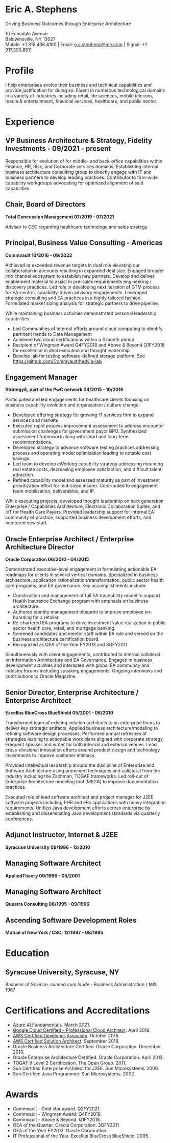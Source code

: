 # Eric A. Stephens
Driving Business Outcomes through Enterprise Architecture

10 Echodale Avenue  
Baldwinsville, NY 13027  
Mobile: +1 315.406.4100 | Email: e.a.stephens@me.com | Signal: +1 917.300.8511  

# Profile
I help enterprises evolve their business and technical capabilities and provide justification for doing so. Fluent in numerous technological domains in a variety of industries including retail, life sciences, mobile telecom, media & entertainment, financial services, healthcare, and public sector.

# Experience

## VP Business Architecture & Strategy, Fidelity Investments - 09/2021 - present
Responsible for evolution of for middle- and back-office capabilities within Finance, HR, Risk, and Corporate services domains. Establishing internal business architecture consulting group to directly engage with IT and business partners to develop leading practices.  Contributor to firm-wide capability workgroups advocating for optimized alignment of said capabilities.

## Chair, Board of Directors
**Total Concussion Management 07/2019 - 07/2021**

Advisor to CEO regarding healthcare technology and sales strategy.

## Principal, Business Value Consulting - Americas
**Commvault 10/2016 - 09/2022**

Achieved or exceeded revenue targets in dual role elevating our collaboration in accounts resulting in expanded deal size.  Engaged broader into channel ecosystem to establish new partners. Develop and deliver enablement material to assist in pre-sales requirements engineering / discovery practices.
Led role in developing next iteration of GTM process for EA-centric, capability-driven advisory engagements. Leveraged strategic consulting and EA practices in a highly tailored fashion. Formulated market sizing analysis for strategic partners to drive pipeline.

While maintaining business activities demonstrated personal leadership capabilities:
- Led Communities of Interest efforts around cloud computing to identify pertinent trends to Data Management
- Achieved two cloud certifications within a 3 month period
- Recipient of Wingman Award Q4FY2018 and Above & Beyond Q1FY2018 for excellence in deal execution and thought leadership
- Develop lab for testing software-defined storage platform. See https://github.com/Commvault/hedvig-lab

## Engagement Manager
**Strategy&, part of the PwC network 04/2015 - 10/2016**

Participated and led engagements for healthcare clients focusing on business capability evolution and organization / culture change:

- Developed offering strategy for growing IT services firm to expand services and markets
- Executed rapid process improvement assessment to address encounter submission challenges for government payor BPO. Synthesized assessment framework along with short and long-term recommendations.
- Developed strategy to advance software testing practices addressing process and operating model optimization leading to notable cost savings.   
- Led team to develop eWorking capability strategy addressing mounting real estate costs, decreasing employee satisfaction, and difficult talent attraction.
- Refined capability model and assessed maturity as part of investment prioritization effort for mid-sized insurer. Contributed to engagement team mobilization, deliverables, and IP.

While executing projects, developed thought leadership on next generation Enterprise / Capabilities Architecture, Electronic Collaboration Suites, and IoT for Health Care Payers. Provided leadership support for internal EA community of practice, supported business development efforts, and mentored new staff.

## Oracle Enterprise Architect / Enterprise Architecture Director
**Oracle Corporation 06/2010 - 04/2015**

Demonstrated executive-level engagement in formulating actionable EA roadmaps for clients in several vertical domains. Specialized in business architecture, application rationalization/transformation, public sector health care programs, and EA governance. Key accomplishments include:

- Construction and management of full EA traceability model to support Health Insurance Exchange program with emphasis on business architecture.
- Authored identity management blueprint to improve employee on-boarding for a retailer.
- Re-chartered EA programs to drive investment value realization in public sector health care, retail, and mortgage banking.
- Screened candidates and mentor staff within EA role and served on the business architecture certification board.
- Recognized as OEA of the Year FY2013 and 3QFY2011

Simultaneously with client engagements, contributed to internal collateral on Information Architecture and EA Governance. Engaged in business development activities and interacted with global EA community and industry forums including speaking engagements. Ongoing interviews and contributions to Oracle Magazine.

## Senior Director, Enterprise Architecture / Enterprise Architect
**Excellus BlueCross BlueShield 05/2001 - 06/2010**

Transformed team of existing solution architects to an enterprise focus to deliver key strategic artifacts. Applied business architecture/modeling to refining software design processes. Performed annual refreshes of strategies leading to actionable work plans aligned with corporate strategy. Frequent speaker and writer for both internal and external venues. Lead cross-divisional innovation efforts around product design and technology investments to improve customer intimacy.

Provided intellectual leadership around the discipline of Enterprise and Software Architecture using prominent techniques and collateral from the industry including the Zachman, TOGAF frameworks. Led roll-out of Enterprise Architecture modeling tool (MEGA) to improve documentation practices.  

Executed role of lead software architect and project manager for J2EE software projects including PHR and eRx applications with heavy integration requirements. Unified Java development efforts across enterprise by establishing and disseminating Java development standards via quarterly conferences.

## Adjunct Instructor, Internet & J2EE
**Syracuse University 09/1996 - 12/2010**

## Managing Software Architect
**AppliedTheory 09/1996 - 05/2001**

## Managing Software Architect
**Questra Consulting 08/1995 - 09/1996**

## Ascending Software Development Roles
**Mutual of New York / CSC; 12/1987 - 08/1995**

# Education

## Syracuse University, Syracuse, NY
Bachelor of Science. _summa cum laude_ - Business Administration / MIS 1987

# Certifications and Accreditations

- [Azure AI Fundamentals](https://www.youracclaim.com/badges/7bf14745-aedf-43ee-9586-134c96a70148?source=linked_in_profile). March 2021.
- [Google Cloud Certified - Professional Cloud Architect](https://www.credential.net/5wkbz8wh?key=a60fe89b8dbab5c1ae14c7b98df5dc8a5d32f18521582f92ea8d13700d95de93). April 2019.
- [AWS Certified Developer Associate](https://www.certmetrics.com/amazon/public/badge.aspx?i=2&t=c&d=2018-10-03&ci=AWS00381188). October 2018.
- [AWS Certified Solution Architect](https://www.certmetrics.com/amazon/public/badge.aspx?i=2&t=c&d=2018-10-03&ci=AWS00381188). September 2018.
- Oracle Business Architecture Certified. Oracle Corporation. December 2013.
- Oracle Enterprise Architecture Certified. Oracle Corporation. April 2012.
- TOGAF 9 Level 2 Certification. The Open Group. 2011.
- Sun Certified Enterprise Architect for J2EE. Sun Microsystems. 2006.
- Sun Certified Java Programmer. Sun Microsystems. 2002.

# Awards

- Commvault - Gold star award. Q2FY2021.
- Commvault - Wingman Award. Q4FY2018.
- Commvault - Above & Beyond. Q1FY2018.
- OEA of the Quarter. Oracle Corporation. 3QFY2011
- OEA of the Year FY2013. Oracle Corporation.
- IT Professional of the Year. Excellus BlueCross BlueShield. 2005.